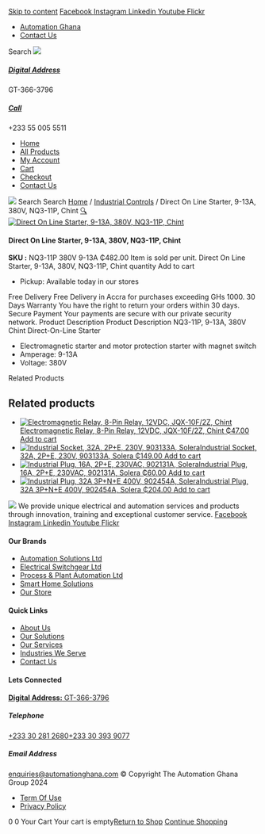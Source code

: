 [Skip to content](https://store.automationghana.com/product/dol-starter-nq3-11p-380v-9-13a-chint/#content)
[ Facebook ](https://www.facebook.com/automationgh/) [ Instagram ](https://www.instagram.com/automationgh/) [ Linkedin ](https://www.linkedin.com/company/the-automation-ghana-limited/) [ Youtube ](https://www.youtube.com/channel/UCurrRDUSm5oIW39VXjn1u0w) [ Flickr ](https://www.flickr.com/photos/181794037@N07/)
  * [ Automation Ghana ](https://automationghana.com)
  * [ Contact Us ](https://store.automationghana.com/contact/)


Search
[ ![](https://store.automationghana.com/wp-content/uploads/2024/04/Website-TAGG-Logo-BLUE.png) ](https://store.automationghana.com/)
[ ](https://maps.app.goo.gl/m4xeaagWCNbLk4jM6)
#####  [ Digital Address ](https://maps.app.goo.gl/m4xeaagWCNbLk4jM6)
GT-366-3796 
[ ](tel:+233550055511)
#####  [ Call ](tel:+233550055511)
+233 55 005 5511 
  * [Home](https://store.automationghana.com/)
  * [All Products](https://store.automationghana.com/shop/)
  * [My Account](https://store.automationghana.com/my-account/)
  * [Cart](https://store.automationghana.com/cart/)
  * [Checkout](https://store.automationghana.com/checkout/)
  * [Contact Us](https://store.automationghana.com/contact/)


[![](https://store.automationghana.com/wp-content/uploads/2024/04/AutomationGhana_logo_white.png)](https://store.automationghana.com)
Search
Search
[Home](https://store.automationghana.com) / [Industrial Controls](https://store.automationghana.com/product-category/industrial-controls/) / Direct On Line Starter, 9-13A, 380V, NQ3-11P, Chint
[🔍](https://store.automationghana.com/product/dol-starter-nq3-11p-380v-9-13a-chint/)
[![Direct On Line Starter, 9-13A, 380V, NQ3-11P, Chint](https://store.automationghana.com/wp-content/uploads/2020/04/NQ3-11P-380V-9-13A-Chint.jpg)](https://store.automationghana.com/wp-content/uploads/2020/04/NQ3-11P-380V-9-13A-Chint.jpg)
####  Direct On Line Starter, 9-13A, 380V, NQ3-11P, Chint 
**SKU :** NQ3-11P 380V 9-13A 
₵482.00
Item is sold per unit.
Direct On Line Starter, 9-13A, 380V, NQ3-11P, Chint quantity
Add to cart
  * Pickup: Available today in our stores


Free Delivery 
Free Delivery in Accra for purchases exceeding GHs 1000. 
30 Days Warranty 
You have the right to return your orders within 30 days. 
Secure Payment 
Your payments are secure with our private security network. 
Product Description
Product Description
NQ3-11P, 9-13A, 380V Chint Direct-On-Line Starter 
  * Electromagnetic starter and motor protection starter with magnet switch
  * Amperage: 9-13A
  * Voltage: 380V


Related Products 
## Related products
  * [![Electromagnetic Relay, 8-Pin Relay, 12VDC, JQX-10F/2Z, Chint](https://store.automationghana.com/wp-content/uploads/2020/04/11-Pin-Relay-JQX-10F_3Z-220VAC-Chint-2-300x300.jpg)Electromagnetic Relay, 8-Pin Relay, 12VDC, JQX-10F/2Z, Chint ₵47.00 ](https://store.automationghana.com/product/8-pin-relay-jqx-10f-2z-12vdc-chint/)
[Add to cart](https://store.automationghana.com/product/dol-starter-nq3-11p-380v-9-13a-chint/?add-to-cart=1602)
  * [![Industrial Socket, 32A, 2P+E, 230V, 903133A, Solera](https://store.automationghana.com/wp-content/uploads/2020/02/SOLERA-10-300x300.jpg)Industrial Socket, 32A, 2P+E, 230V, 903133A, Solera ₵149.00 ](https://store.automationghana.com/product/socket-903133a-solera/)
[Add to cart](https://store.automationghana.com/product/dol-starter-nq3-11p-380v-9-13a-chint/?add-to-cart=1533)
  * [![Industrial Plug, 16A, 2P+E, 230VAC, 902131A, Solera](https://store.automationghana.com/wp-content/uploads/2020/04/industrial-plug-3-pin-300x300.jpg)Industrial Plug, 16A, 2P+E, 230VAC, 902131A, Solera ₵60.00 ](https://store.automationghana.com/product/plug-902131a-solera/)
[Add to cart](https://store.automationghana.com/product/dol-starter-nq3-11p-380v-9-13a-chint/?add-to-cart=1523)
  * [![Industrial Plug, 32A 3P+N+E 400V, 902454A, Solera](https://store.automationghana.com/wp-content/uploads/2020/04/902454A.png)Industrial Plug, 32A 3P+N+E 400V, 902454A, Solera ₵204.00 ](https://store.automationghana.com/product/industrial-plug-902454a-solera/)
[Add to cart](https://store.automationghana.com/product/dol-starter-nq3-11p-380v-9-13a-chint/?add-to-cart=1512)


![](https://store.automationghana.com/wp-content/uploads/2024/04/AutomationGhana_logo_white.png)
We provide unique electrical and automation services and products through innovation, training and exceptional customer service.
[ Facebook ](https://www.facebook.com/automationgh/) [ Instagram ](https://www.instagram.com/automationgh/) [ Linkedin ](https://www.linkedin.com/company/the-automation-ghana-limited/) [ Youtube ](https://www.youtube.com/channel/UCurrRDUSm5oIW39VXjn1u0w) [ Flickr ](https://www.flickr.com/photos/181794037@N07/)
#### Our Brands
  * [ Automation Solutions Ltd ](https://store.automationghana.com/product/dol-starter-nq3-11p-380v-9-13a-chint/)
  * [ Electrical Switchgear Ltd ](https://store.automationghana.com/product/dol-starter-nq3-11p-380v-9-13a-chint/)
  * [ Process & Plant Automation Ltd ](https://store.automationghana.com/product/dol-starter-nq3-11p-380v-9-13a-chint/)
  * [ Smart Home Solutions ](https://store.automationghana.com/product/dol-starter-nq3-11p-380v-9-13a-chint/)
  * [ Our Store ](https://store.automationghana.com/product/dol-starter-nq3-11p-380v-9-13a-chint/)


#### Quick Links
  * [ About Us ](https://store.automationghana.com/product/dol-starter-nq3-11p-380v-9-13a-chint/)
  * [ Our Solutions ](https://store.automationghana.com/product/dol-starter-nq3-11p-380v-9-13a-chint/)
  * [ Our Services ](https://store.automationghana.com/product/dol-starter-nq3-11p-380v-9-13a-chint/)
  * [ Industries We Serve ](https://store.automationghana.com/product/dol-starter-nq3-11p-380v-9-13a-chint/)
  * [ Contact Us ](https://store.automationghana.com/product/dol-starter-nq3-11p-380v-9-13a-chint/)


#### Lets Connected
[**Digital Address:** GT-366-3796](https://maps.app.goo.gl/m4xeaagWCNbLk4jM6)
#####  Telephone 
[ +233 30 281 2680](tel:+233302812680)[+233 30 393 9077](https://store.automationghana.com/product/dol-starter-nq3-11p-380v-9-13a-chint/+233303939077)
#####  Email Address 
enquiries@automationghana.com 
© Copyright The Automation Ghana Group 2024
  * [ Term Of Use ](https://store.automationghana.com/product/dol-starter-nq3-11p-380v-9-13a-chint/)
  * [ Privacy Policy ](https://store.automationghana.com/product/dol-starter-nq3-11p-380v-9-13a-chint/)


0
0
Your Cart
Your cart is empty[Return to Shop](https://store.automationghana.com/shop/)
[Continue Shopping](https://store.automationghana.com/product/dol-starter-nq3-11p-380v-9-13a-chint/)
